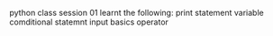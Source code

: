 python class session 01
learnt the following:
print statement
variable
comditional statemnt
input
basics operator
